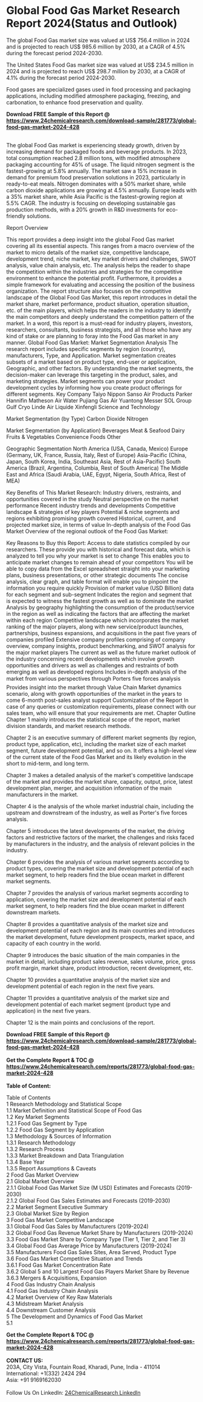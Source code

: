 <h1>Global Food Gas Market Research Report 2024(Status and Outlook)</h1><p>The global Food Gas market size was valued at US$ 756.4 million in 2024 and is projected to reach US$ 985.6 million by 2030, at a CAGR of 4.5% during the forecast period 2024-2030.</p><p>
The United States Food Gas market size was valued at US$ 234.5 million in 2024 and is projected to reach US$ 298.7 million by 2030, at a CAGR of 4.1% during the forecast period 2024-2030.</p><p>
Food gases are specialized gases used in food processing and packaging applications, including modified atmosphere packaging, freezing, and carbonation, to enhance food preservation and quality.</p><div><b>Download FREE Sample of this Report @ 
            <a href="https://www.24chemicalresearch.com/download-sample/281773/global-food-gas-market-2024-428">
            https://www.24chemicalresearch.com/download-sample/281773/global-food-gas-market-2024-428</a></b></div><br><p>
The global Food Gas market is experiencing steady growth, driven by increasing demand for packaged foods and beverage products. In 2023, total consumption reached 2.8 million tons, with modified atmosphere packaging accounting for 45% of usage. The liquid nitrogen segment is the fastest-growing at 5.8% annually. The market saw a 15% increase in demand for premium food preservation solutions in 2023, particularly in ready-to-eat meals. Nitrogen dominates with a 50% market share, while carbon dioxide applications are growing at 4.5% annually. Europe leads with a 35% market share, while Asia Pacific is the fastest-growing region at 5.5% CAGR. The industry is focusing on developing sustainable gas production methods, with a 20% growth in R&amp;D investments for eco-friendly solutions.</p><p>
Report Overview</p><p>
 This report provides a deep insight into the global Food Gas market covering all its essential aspects. This ranges from a macro overview of the market to micro details of the market size, competitive landscape, development trend, niche market, key market drivers and challenges, SWOT analysis, value chain analysis, etc.
 The analysis helps the reader to shape the competition within the industries and strategies for the competitive environment to enhance the potential profit. Furthermore, it provides a simple framework for evaluating and accessing the position of the business organization. The report structure also focuses on the competitive landscape of the Global Food Gas Market, this report introduces in detail the market share, market performance, product situation, operation situation, etc. of the main players, which helps the readers in the industry to identify the main competitors and deeply understand the competition pattern of the market.
 In a word, this report is a must-read for industry players, investors, researchers, consultants, business strategists, and all those who have any kind of stake or are planning to foray into the Food Gas market in any manner.
 Global Food Gas Market: Market Segmentation Analysis
 The research report includes specific segments by region (country), manufacturers, Type, and Application. Market segmentation creates subsets of a market based on product type, end-user or application, Geographic, and other factors. By understanding the market segments, the decision-maker can leverage this targeting in the product, sales, and marketing strategies. Market segments can power your product development cycles by informing how you create product offerings for different segments.
 Key Company
 Taiyo Nippon Sanso
 Air Products
 Parker Hannifin
 Matheson
 Air Water
 Pujiang Gas
 Air Yuantong
 Messer
 SOL Group
 Gulf Cryo
 Linde
 Air Liquide
 Xinfengli Science and Technology</p><p>
 Market Segmentation (by Type)
 Carbon Dioxide
 Nitrogen</p><p>
 Market Segmentation (by Application)
 Beverages
 Meat &amp; Seafood
 Dairy
 Fruits &amp; Vegetables
 Convenience Foods
 Other</p><p>
 Geographic Segmentation
 North America (USA, Canada, Mexico)
 Europe (Germany, UK, France, Russia, Italy, Rest of Europe)
 Asia-Pacific (China, Japan, South Korea, India, Southeast Asia, Rest of Asia-Pacific)
 South America (Brazil, Argentina, Columbia, Rest of South America)
 The Middle East and Africa (Saudi Arabia, UAE, Egypt, Nigeria, South Africa, Rest of MEA)</p><p>
 Key Benefits of This Market Research:
 Industry drivers, restraints, and opportunities covered in the study
 Neutral perspective on the market performance
 Recent industry trends and developments
 Competitive landscape &amp; strategies of key players
 Potential &amp; niche segments and regions exhibiting promising growth covered
 Historical, current, and projected market size, in terms of value
 In-depth analysis of the Food Gas Market
 Overview of the regional outlook of the Food Gas Market:</p><p>
 Key Reasons to Buy this Report:
 Access to date statistics compiled by our researchers. These provide you with historical and forecast data, which is analyzed to tell you why your market is set to change
 This enables you to anticipate market changes to remain ahead of your competitors
 You will be able to copy data from the Excel spreadsheet straight into your marketing plans, business presentations, or other strategic documents
 The concise analysis, clear graph, and table format will enable you to pinpoint the information you require quickly
 Provision of market value (USD Billion) data for each segment and sub-segment
 Indicates the region and segment that is expected to witness the fastest growth as well as to dominate the market
 Analysis by geography highlighting the consumption of the product/service in the region as well as indicating the factors that are affecting the market within each region
 Competitive landscape which incorporates the market ranking of the major players, along with new service/product launches, partnerships, business expansions, and acquisitions in the past five years of companies profiled
 Extensive company profiles comprising of company overview, company insights, product benchmarking, and SWOT analysis for the major market players
 The current as well as the future market outlook of the industry concerning recent developments which involve growth opportunities and drivers as well as challenges and restraints of both emerging as well as developed regions
 Includes in-depth analysis of the market from various perspectives through Porters five forces analysis
 Provides insight into the market through Value Chain
 Market dynamics scenario, along with growth opportunities of the market in the years to come
 6-month post-sales analyst support
 Customization of the Report
 In case of any queries or customization requirements, please connect with our sales team, who will ensure that your requirements are met.
 Chapter Outline
 Chapter 1 mainly introduces the statistical scope of the report, market division standards, and market research methods.</p><p>
 Chapter 2 is an executive summary of different market segments (by region, product type, application, etc), including the market size of each market segment, future development potential, and so on. It offers a high-level view of the current state of the Food Gas Market and its likely evolution in the short to mid-term, and long term.</p><p>
 Chapter 3 makes a detailed analysis of the market's competitive landscape of the market and provides the market share, capacity, output, price, latest development plan, merger, and acquisition information of the main manufacturers in the market.</p><p>
 Chapter 4 is the analysis of the whole market industrial chain, including the upstream and downstream of the industry, as well as Porter's five forces analysis.</p><p>
 Chapter 5 introduces the latest developments of the market, the driving factors and restrictive factors of the market, the challenges and risks faced by manufacturers in the industry, and the analysis of relevant policies in the industry.</p><p>
 Chapter 6 provides the analysis of various market segments according to product types, covering the market size and development potential of each market segment, to help readers find the blue ocean market in different market segments.</p><p>
 Chapter 7 provides the analysis of various market segments according to application, covering the market size and development potential of each market segment, to help readers find the blue ocean market in different downstream markets.</p><p>
 Chapter 8 provides a quantitative analysis of the market size and development potential of each region and its main countries and introduces the market development, future development prospects, market space, and capacity of each country in the world.</p><p>
 Chapter 9 introduces the basic situation of the main companies in the market in detail, including product sales revenue, sales volume, price, gross profit margin, market share, product introduction, recent development, etc.</p><p>
 Chapter 10 provides a quantitative analysis of the market size and development potential of each region in the next five years.</p><p>
 Chapter 11 provides a quantitative analysis of the market size and development potential of each market segment (product type and application) in the next five years.</p><p>
 Chapter 12 is the main points and conclusions of the report.</p><div><b>Download FREE Sample of this Report @ 
            <a href="https://www.24chemicalresearch.com/download-sample/281773/global-food-gas-market-2024-428">
            https://www.24chemicalresearch.com/download-sample/281773/global-food-gas-market-2024-428</a></b></div><br><div><b>Get the Complete Report & TOC @ 
            <a href="https://www.24chemicalresearch.com/reports/281773/global-food-gas-market-2024-428">
            https://www.24chemicalresearch.com/reports/281773/global-food-gas-market-2024-428</a></b></div><br>
            <b>Table of Content:</b><p>Table of Contents<br />
 1 Research Methodology and Statistical Scope<br />
 1.1 Market Definition and Statistical Scope of Food Gas<br />
 1.2 Key Market Segments<br />
 1.2.1 Food Gas Segment by Type<br />
 1.2.2 Food Gas Segment by Application<br />
 1.3 Methodology & Sources of Information<br />
 1.3.1 Research Methodology<br />
 1.3.2 Research Process<br />
 1.3.3 Market Breakdown and Data Triangulation<br />
 1.3.4 Base Year<br />
 1.3.5 Report Assumptions & Caveats<br />
 2 Food Gas Market Overview<br />
 2.1 Global Market Overview<br />
 2.1.1 Global Food Gas Market Size (M USD) Estimates and Forecasts (2019-2030)<br />
 2.1.2 Global Food Gas Sales Estimates and Forecasts (2019-2030)<br />
 2.2 Market Segment Executive Summary<br />
 2.3 Global Market Size by Region<br />
 3 Food Gas Market Competitive Landscape<br />
 3.1 Global Food Gas Sales by Manufacturers (2019-2024)<br />
 3.2 Global Food Gas Revenue Market Share by Manufacturers (2019-2024)<br />
 3.3 Food Gas Market Share by Company Type (Tier 1, Tier 2, and Tier 3)<br />
 3.4 Global Food Gas Average Price by Manufacturers (2019-2024)<br />
 3.5 Manufacturers Food Gas Sales Sites, Area Served, Product Type<br />
 3.6 Food Gas Market Competitive Situation and Trends<br />
 3.6.1 Food Gas Market Concentration Rate<br />
 3.6.2 Global 5 and 10 Largest Food Gas Players Market Share by Revenue<br />
 3.6.3 Mergers & Acquisitions, Expansion<br />
 4 Food Gas Industry Chain Analysis<br />
 4.1 Food Gas Industry Chain Analysis<br />
 4.2 Market Overview of Key Raw Materials<br />
 4.3 Midstream Market Analysis<br />
 4.4 Downstream Customer Analysis<br />
 5 The Development and Dynamics of Food Gas Market <br />
 5.1</p><div><b>Get the Complete Report & TOC @ 
            <a href="https://www.24chemicalresearch.com/reports/281773/global-food-gas-market-2024-428">
            https://www.24chemicalresearch.com/reports/281773/global-food-gas-market-2024-428</a></b></div><br><b>CONTACT US:</b><br>
            203A, City Vista, Fountain Road, Kharadi, Pune, India - 411014<br>
            International: +1(332) 2424 294<br>
            Asia: +91 9169162030 <br><br>
            Follow Us On LinkedIn: <a href="https://www.linkedin.com/company/24chemicalresearch/">24ChemicalResearch LinkedIn</a>